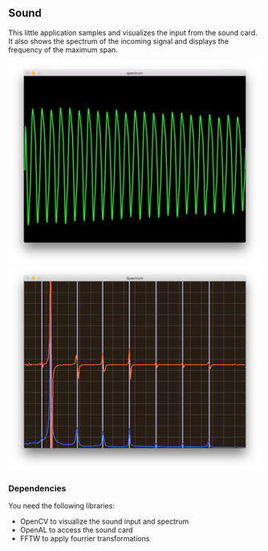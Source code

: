 ## Sound

This little application samples and visualizes the input from the sound card.
It also shows the spectrum of the incoming signal and displays the frequency of the maximum span.

![alt tag](data/screen1.png)
![alt tag](data/screen2.png)

### Dependencies
You need the following libraries:
- OpenCV to visualize the sound input and spectrum
- OpenAL to access the sound card
- FFTW to apply fourrier transformations
